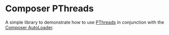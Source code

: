 # Composer PThreads

A simple library to demonstrate how to use [PThreads](https://github.com/krakjoe/pthreads) in conjunction with the [Composer AutoLoader](https://getcomposer.org/doc/01-basic-usage.md#autoloading).

